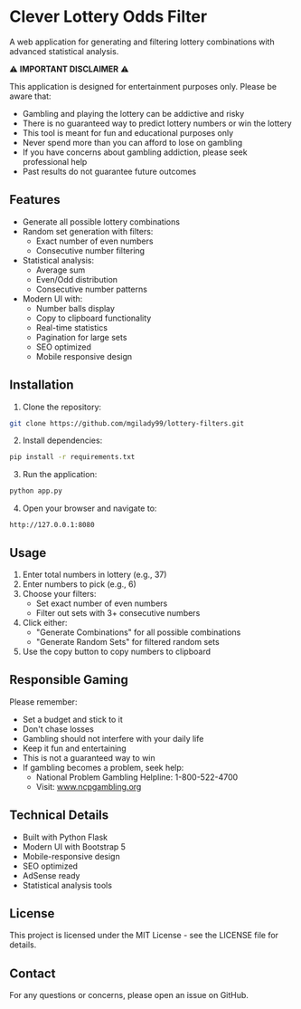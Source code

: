 # Clever Lottery Odds Filter

A web application for generating and filtering lottery combinations with advanced statistical analysis.

⚠️ **IMPORTANT DISCLAIMER** ⚠️

This application is designed for entertainment purposes only. Please be aware that:
- Gambling and playing the lottery can be addictive and risky
- There is no guaranteed way to predict lottery numbers or win the lottery
- This tool is meant for fun and educational purposes only
- Never spend more than you can afford to lose on gambling
- If you have concerns about gambling addiction, please seek professional help
- Past results do not guarantee future outcomes

## Features

- Generate all possible lottery combinations
- Random set generation with filters:
  - Exact number of even numbers
  - Consecutive number filtering
- Statistical analysis:
  - Average sum
  - Even/Odd distribution
  - Consecutive number patterns
- Modern UI with:
  - Number balls display
  - Copy to clipboard functionality
  - Real-time statistics
  - Pagination for large sets
  - SEO optimized
  - Mobile responsive design

## Installation

1. Clone the repository:
```bash
git clone https://github.com/mgilady99/lottery-filters.git
```

2. Install dependencies:
```bash
pip install -r requirements.txt
```

3. Run the application:
```bash
python app.py
```

4. Open your browser and navigate to:
```
http://127.0.0.1:8080
```

## Usage

1. Enter total numbers in lottery (e.g., 37)
2. Enter numbers to pick (e.g., 6)
3. Choose your filters:
   - Set exact number of even numbers
   - Filter out sets with 3+ consecutive numbers
4. Click either:
   - "Generate Combinations" for all possible combinations
   - "Generate Random Sets" for filtered random sets
5. Use the copy button to copy numbers to clipboard

## Responsible Gaming

Please remember:
- Set a budget and stick to it
- Don't chase losses
- Gambling should not interfere with your daily life
- Keep it fun and entertaining
- This is not a guaranteed way to win
- If gambling becomes a problem, seek help:
  - National Problem Gambling Helpline: 1-800-522-4700
  - Visit: www.ncpgambling.org

## Technical Details

- Built with Python Flask
- Modern UI with Bootstrap 5
- Mobile-responsive design
- SEO optimized
- AdSense ready
- Statistical analysis tools

## License

This project is licensed under the MIT License - see the LICENSE file for details.

## Contact

For any questions or concerns, please open an issue on GitHub.
